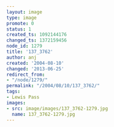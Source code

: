 ```yaml
---
layout: image
type: image
promote: 0
status: 1
created_ts: 1092144176
changed_ts: 1372159456
node_id: 1279
title: '137_3762'
author: anj
created: '2004-08-10'
changed: '2013-06-25'
redirect_from:
- "/node/1279/"
permalink: "/2004/08/10/137_3762/"
tags:
- Lewis Pass
images:
- src: image/images/137_3762-1279.jpg
  name: 137_3762-1279.jpg
---
```



